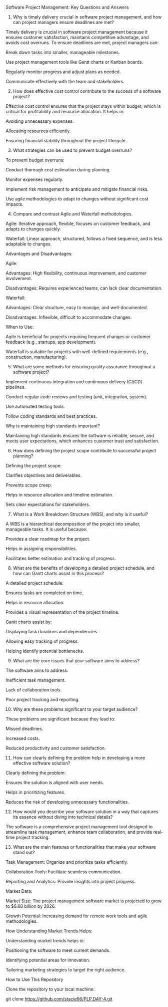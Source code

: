 Software Project Management: Key Questions and Answers

1. Why is timely delivery crucial in software project management, and how can project managers ensure deadlines are met?

Timely delivery is crucial in software project management because it ensures customer satisfaction, maintains competitive advantage, and avoids cost overruns. To ensure deadlines are met, project managers can:

Break down tasks into smaller, manageable milestones.

Use project management tools like Gantt charts or Kanban boards.

Regularly monitor progress and adjust plans as needed.

Communicate effectively with the team and stakeholders.

2. How does effective cost control contribute to the success of a software project?

Effective cost control ensures that the project stays within budget, which is critical for profitability and resource allocation. It helps in:

Avoiding unnecessary expenses.

Allocating resources efficiently.

Ensuring financial stability throughout the project lifecycle.

3. What strategies can be used to prevent budget overruns?

To prevent budget overruns:

Conduct thorough cost estimation during planning.

Monitor expenses regularly.

Implement risk management to anticipate and mitigate financial risks.

Use agile methodologies to adapt to changes without significant cost impacts.

4. Compare and contrast Agile and Waterfall methodologies.

Agile: Iterative approach, flexible, focuses on customer feedback, and adapts to changes quickly.

Waterfall: Linear approach, structured, follows a fixed sequence, and is less adaptable to changes.

Advantages and Disadvantages:

Agile:

Advantages: High flexibility, continuous improvement, and customer involvement.

Disadvantages: Requires experienced teams, can lack clear documentation.

Waterfall:

Advantages: Clear structure, easy to manage, and well-documented.

Disadvantages: Inflexible, difficult to accommodate changes.

When to Use:

Agile is beneficial for projects requiring frequent changes or customer feedback (e.g., startups, app development).

Waterfall is suitable for projects with well-defined requirements (e.g., construction, manufacturing).

5. What are some methods for ensuring quality assurance throughout a software project?

Implement continuous integration and continuous delivery (CI/CD) pipelines.

Conduct regular code reviews and testing (unit, integration, system).

Use automated testing tools.

Follow coding standards and best practices.

Why is maintaining high standards important?

Maintaining high standards ensures the software is reliable, secure, and meets user expectations, which enhances customer trust and satisfaction.

6. How does defining the project scope contribute to successful project planning?

Defining the project scope:

Clarifies objectives and deliverables.

Prevents scope creep.

Helps in resource allocation and timeline estimation.

Sets clear expectations for stakeholders.

7. What is a Work Breakdown Structure (WBS), and why is it useful?

A WBS is a hierarchical decomposition of the project into smaller, manageable tasks. It is useful because:

Provides a clear roadmap for the project.

Helps in assigning responsibilities.

Facilitates better estimation and tracking of progress.

8. What are the benefits of developing a detailed project schedule, and how can Gantt charts assist in this process?

A detailed project schedule:

Ensures tasks are completed on time.

Helps in resource allocation.

Provides a visual representation of the project timeline.

Gantt charts assist by:

Displaying task durations and dependencies.

Allowing easy tracking of progress.

Helping identify potential bottlenecks.

9. What are the core issues that your software aims to address?

The software aims to address:

Inefficient task management.

Lack of collaboration tools.

Poor project tracking and reporting.

10. Why are these problems significant to your target audience?

These problems are significant because they lead to:

Missed deadlines.

Increased costs.

Reduced productivity and customer satisfaction.

11. How can clearly defining the problem help in developing a more effective software solution?

Clearly defining the problem:

Ensures the solution is aligned with user needs.

Helps in prioritizing features.

Reduces the risk of developing unnecessary functionalities.

12. How would you describe your software solution in a way that captures its essence without diving into technical details?

The software is a comprehensive project management tool designed to streamline task management, enhance team collaboration, and provide real-time project tracking.

13. What are the main features or functionalities that make your software stand out?

Task Management: Organize and prioritize tasks efficiently.

Collaboration Tools: Facilitate seamless communication.

Reporting and Analytics: Provide insights into project progress.

Market Data:

Market Size: The project management software market is projected to grow to $6.68 billion by 2026.

Growth Potential: Increasing demand for remote work tools and agile methodologies.

How Understanding Market Trends Helps:

Understanding market trends helps in:

Positioning the software to meet current demands.

Identifying potential areas for innovation.

Tailoring marketing strategies to target the right audience.

How to Use This Repository

Clone the repository to your local machine:

git clone https://github.com/stacie66/PLP.DAY-4.git

